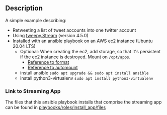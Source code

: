
## Description
A simple example describing:
* Retweeting a list of tweet accounts into one twitter account
* Using [tweepy.Stream](https://docs.tweepy.org/en/stable/streaming.html) (version 4.5.0)
* Installed with an ansible playbook on an AWS ec2 instance (Ubuntu 20.04 LTS)
    * Optional: When creating the ec2, add storage, so that it's persistent if the ec2 instance is destroyed.  Mount on `/opt/apps`.
         * [Reference to format](https://docs.aws.amazon.com/AWSEC2/latest/UserGuide/add-instance-store-volumes.html)
         * [Reference to automount](https://docs.aws.amazon.com/AWSEC2/latest/UserGuide/ebs-using-volumes.html#ebs-mount-after-reboot)
    * install ansible `sudo apt upgrade && sudo apt install ansible`
    * install python3-virtualenv `sudo apt install python3-virtualenv`

### Link to Streaming App
The files that this ansible playbook installs
that comprise the streaming app can be found in
[playbooks/roles/install_app/files](https://github.com/johnedstone/twitter-stream-retreat-simple/tree/main/playbooks/roles/install_app/files)

<!--
# vim: ai et ts=4 sw=4 sts=4 nu
-->
